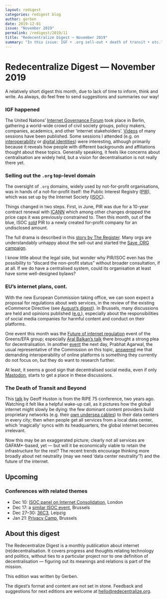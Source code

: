 ```yaml
---
layout: redigest
categories: redigest blog
author: gerben
date: 2019-12-01
issue: "November 2019"
permalink: /redigest/2019/11
title: "Redecentralize Digest — November 2019"
summary: "In this issue: IGF • .org sell-out • death of transit • etc."
---
```


Redecentralize Digest — November 2019
=====================================

A relatively short digest this month, due to lack of time to inform, think and write. As always, do feel free to send suggestions and summaries our way!


### IGF happened

The United Nations’ [Internet Governance Forum][] took place in Berlin, gathering a world-wide crowd of civil society groups, policy makers, companies, academics, and other ‘internet stakeholders’. [Videos][] of many sessions have been published. Some sessions I attended (e.g. on [interoperability][] or [digital identities][]) were interesting, although primarily because it reveals how people with different backgrounds and affiliations thought about these topics. Generally speaking, it feels like concerns about centralisation are widely held, but a vision for decentralisation is not really there yet.

[Internet Governance Forum]: https://www.igf2019.berlin/IGF/Navigation/EN/Home/home.html
[Videos]: https://www.youtube.com/user/igf/videos
[interoperability]: https://www.youtube.com/embed/pwdmEZYnfcs?rel=0&iv_load_policy=3&modestbranding=1&autoplay=1 "Leaving hotel California: promoting alternatives to the Internet giants (note the video’s title on YouTube is incorrect)"
[digital identities]: https://www.youtube.com/embed/aiaPrIoEMV8?rel=0&iv_load_policy=3&modestbranding=1&autoplay=1 "Human-centric Digital Identities"


### Selling out the `.org` top-level domain

The oversight of `.org` domains, widely used by not-for-profit organisations, was in hands of a not-for-profit itself: the Public Interest Registry ([PIR][]), which was set up by the Internet Society ([ISOC][]).

Things changed in two steps. First, in June, PIR was due for a 10-year contract renewal with [ICANN][] which among other changes dropped the price caps it was previously constrained to. Then this month, out of the blue, ISOC *[sold][]* PIR to a newly created for-profit company for an undisclosed amount.

The full drama is described in this [story by The Register][]. Many orgs are understandably unhappy about the sell-out and started the [Save .ORG campaign][].

I know little about the legal side, but wonder why PIR/ISOC even has the possibility to “discard the non-profit status” without broader consultation, if at all. If we do have a centralised system, could its organisation at least have some well-designed bylaws?

[PIR]: https://pir.org
[ISOC]: https://www.internetsociety.org/
[ICANN]: https://www.icann.org/ "Internet Corporation for Assigned Names and Numbers"
[sold]: https://www.internetsociety.org/blog/2019/11/the-internet-society-and-public-interest-registry-a-new-era-of-opportunity/
[story by The Register]: https://www.theregister.co.uk/AMP/2019/11/20/org_registry_sale_shambles/
[Save .ORG campaign]: https://savedotorg.org/


### EU’s internet plans, cont.

With the new European Commission taking office, we can soon expect a proposal for regulations about web services, in the review of the existing eCommerce Directive (see [August’s digest][]). In Brussels, many discussions are held and opinions published ([e.g.][]), especially about the responsibilities of social media companies for harmful content and conduct on their platforms.

One event this month was the [Future of internet regulation][] event of the Greens/EFA group; especially [Aral Balkan’s talk][] there brought a strong plea for decentralisation. In another [event][] the next day, Prabhat Agarwal, the usual representative of the Commission on this topic, [answered][] me that demanding interoperability of online platforms is something they currently do not focus on, but they do want to research further.

At least, it seems a good sign that decentralised social media, even if only [Mastodon][], starts to get a place in these discussions.

[August’s digest]: https://redecentralize.org/redigest/2019/08#eus-internet-plans
[Future of internet regulation]: https://web-greensefa.streamovations.be/index.php/event/stream/the-future-internet-regulation
[Aral Balkan’s talk]: https://ar.al/2019/11/29/the-future-of-internet-regulation-at-the-european-parliament/
[event]: https://www.datainnovation.org/2019/11/event-recap-modernizing-europes-rules-for-digital-services/ "Modernizing Europe’s Rules for Digital Services · Data Innovation"
[answered]: https://www.youtube.com/embed/NQV9EHLwI8U?rel=0&iv_load_policy=3&modestbranding=1&autoplay=1&start=4164&end=4335
[e.g.]: https://platformregulation.eu/
[Mastodon]: https://joinmastodon.org/ "Mastodon is software resembling Twitter, but federating like email, so the social network (‘fediverse’) spans across independent instances."


### The Death of Transit and Beyond

This [talk][] by Geoff Huston is from the RIPE 75 conference, two years ago. Watching it felt like a helpful wake-up call, as it pictures how the global internet might slowly be dying: the few dominant content providers build proprietary networks (e.g. their [own undersea cables][]) to their data centers in every city; then when people get all services from a local data center, which ‘magically’ syncs with its headquarters, the global internet becomes irrelevant.

Now this may be an exaggerated picture; clearly not all services are GAFAM*-based, yet — but will it be economically viable to retain the infrastructure for the rest? The recent trends encourage thinking more broadly about net neutrality (may we need ‘data center neutrality’?) and the future of the internet.

[talk]: https://ripe75.ripe.net/archives/video/106/
[own undersea cables]: https://internethealthreport.org/2019/the-new-investors-in-underwater-sea-cables/


## Upcoming

### Conferences with related themes

- Dec 10: [ISOC panel on Internet Consolidation](https://www.internetsociety.org/events/internet-consolidation-what-lies-beneath-the-application-layer/), London
- Dec 17: a [similar ISOC event](https://www.internetsociety.org/events/big-tech-and-the-internet-whats-next-for-europe/), Brussels
- Dec 27–30: [36C3](https://events.ccc.de/congress/2019/wiki/index.php/Main_Page), Leipzig
- Jan 21: [Privacy Camp](https://privacycamp.eu/), Brussels


## About this digest

The Redecentralize Digest is a monthly publication about internet (re)decentralisation. It covers progress and thoughts relating technology and politics, without ties to a particular project nor to one definition of decentralisation — figuring out its meanings and relations is part of the mission.

This edition was written by Gerben.

The digest’s format and content are not set in stone. Feedback and suggestions for next editions are welcome at [hello@redecentralize.org](mailto:hello@redecentralize.org).

